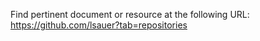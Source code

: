 Find pertinent document or resource at the following URL:
https://github.com/lsauer?tab=repositories
